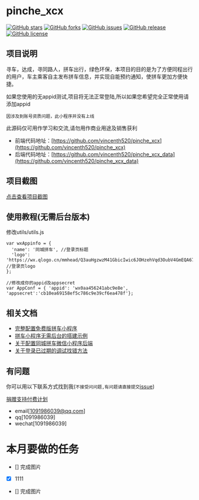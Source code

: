 # pinche_xcx

[![GitHub stars](https://img.shields.io/github/stars/vincenth520/pinche_xcx.svg)](https://github.com/vincenth520/pinche_xcx/stargazers)
[![GitHub forks](https://img.shields.io/github/forks/vincenth520/pinche_xcx.svg)](https://github.com/vincenth520/pinche_xcx/network)
[![GitHub issues](https://img.shields.io/github/issues/vincenth520/pinche_xcx.svg)](https://github.com/vincenth520/pinche_xcx/issues)
[![GitHub release](https://img.shields.io/github/release/vincenth520/pinche_xcx.svg)](https://github.com/vincenth520/pinche_xcx/releases)
[![GitHub license](https://img.shields.io/badge/license-APACHE2.0-blue.svg)](https://raw.githubusercontent.com/vincenth520/pinche_xcx/master/LICENSE)

## 项目说明

寻车，达成，寻同路人，拼车出行，绿色环保，本项目的目的是为了方便同程出行的用户，车主乘客自主发布拼车信息，并实现自能预约通知，使拼车更加方便快捷。

如果您使用的无appid测试,项目将无法正常登陆,所以如果您希望完全正常使用请添加appid

`因涉及到账号资质问题，此小程序并没有上线`

此源码仅可用作学习和交流,请勿用作商业用途及销售获利


- 前端代码地址：[https://github.com/vincenth520/pinche_xcx](https://github.com/vincenth520/pinche_xcx)
- 后端代码地址：[https://github.com/vincenth520/pinche_xcx_data](https://github.com/vincenth520/pinche_xcx_data)



## 项目截图

[点击查看项目截图](http://cloud.video.taobao.com/play/u/1798224346/p/1/e/6/t/1/50014580198.mp4)


## 使用教程(无需后台版本)
修改utils/utils.js
```
var wxAppinfo = {
  'name': '同城拼车', //登录页标题
  'logo': 'https://wx.qlogo.cn/mmhead/Q3auHgzwzM41GbicIwic6JOHzehVqd3OubV4GmEQA67KRXyoZ3Y6maHg/0' //登录页logo
};

//修改成你的appid及appsecret
var AppConf = { 'appid': 'wx0aa456241abc9e8e', 'appsecret':'cb10ea69158ef5c786c9e39cf6ea478f'};

```

## 相关文档

- [完整配置免费版拼车小程序](https://github.com/vincenth520/pinche_xcx/wiki/%E5%AE%8C%E6%95%B4%E9%85%8D%E7%BD%AE%E5%85%8D%E8%B4%B9%E7%89%88%E6%8B%BC%E8%BD%A6%E5%B0%8F%E7%A8%8B%E5%BA%8F)
- [拼车小程序无需后台的搭建示例](https://github.com/vincenth520/pinche_xcx/wiki/%E6%8B%BC%E8%BD%A6%E5%B0%8F%E7%A8%8B%E5%BA%8F%E6%97%A0%E9%9C%80%E5%90%8E%E5%8F%B0%E7%9A%84%E6%90%AD%E5%BB%BA%E7%A4%BA%E4%BE%8B)
- [关于配置同城拼车微信小程序后端](https://github.com/vincenth520/pinche_xcx_data/wiki/%E5%85%B3%E4%BA%8E%E9%85%8D%E7%BD%AE%E5%90%8C%E5%9F%8E%E6%8B%BC%E8%BD%A6%E5%BE%AE%E4%BF%A1%E5%B0%8F%E7%A8%8B%E5%BA%8F%E5%90%8E%E7%AB%AF)
- [关于登录已过期的调试找错方法](https://github.com/vincenth520/pinche_xcx_data/wiki/%E5%85%B3%E4%BA%8E%E7%99%BB%E5%BD%95%E5%B7%B2%E8%BF%87%E6%9C%9F%E7%9A%84%E8%B0%83%E8%AF%95%E6%89%BE%E9%94%99%E6%96%B9%E6%B3%95)




## 有问题
你可以用以下联系方式找到我(`不接受问问题,有问题请直接提交`[issue](https://github.com/vincenth520/pinche_xcx/issues))


[捐赠支持付费计划](https://github.com/vincenth520/pinche_xcx/blob/master/donate.md)


- email[[1091986039@qq.com](mailto:1091986039@qq.com)]
- qq[1091986039]
- wechat[1091986039]

# 本月要做的任务
- [] 完成图片
- [x] 1111
- [] 完成图片


